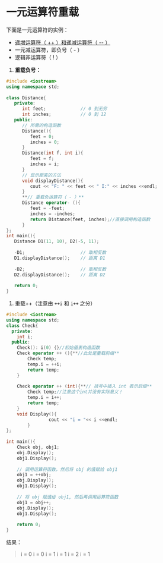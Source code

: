 # 一元运算符重载

下面是一元运算符的实例：

- [递增运算符（ ++ ）和递减运算符（ -- ）](https://www.runoob.com/cplusplus/increment-decrement-operators-overloading.html)
- 一元减运算符，即负号（ - ）
- 逻辑非运算符（ ! ）
1. **重载负号：**

```cpp
#include <iostream>
using namespace std;
 
class Distance{
   private:
      int feet;             // 0 到无穷
      int inches;           // 0 到 12
   public:
      // 所需的构造函数
      Distance(){
         feet = 0;
         inches = 0;
      }
      Distance(int f, int i){
         feet = f;
         inches = i;
      }
      // 显示距离的方法
      void displayDistance(){
         cout << "F: " << feet << " I:" << inches <<endl;
      }
      **// 重载负运算符（ - ）**
      Distance operator- (){
         feet = -feet;
         inches = -inches;
         return Distance(feet, inches);//直接调用构造函数
      }
};
int main(){
   Distance D1(11, 10), D2(-5, 11);
 
   -D1;                     // 取相反数
   D1.displayDistance();    // 距离 D1
 
   -D2;                     // 取相反数
   D2.displayDistance();    // 距离 D2
 
   return 0;
}
```

1. 重载++（注意由 `++i` 和 `i++` 之分）

```cpp
#include <iostream>
using namespace std;
class Check{
  private:
    int i;
  public:
    Check(): i(0) {}//初始值表构造函数
    Check operator ++ (){**//此处是重载前缀**
        Check temp;
        temp.i = ++i;
        return temp;
    }
 
    Check operator ++ (int){**// 括号中插入 int 表示后缀**
        Check temp;//注意这个int并没有实际意义！
        temp.i = i++;
        return temp;
    }
    void Display(){ 
				cout << "i = "<< i <<endl; 
		}
};
 
int main(){
    Check obj, obj1;    
    obj.Display(); 
    obj1.Display();
 
    // 调用运算符函数，然后将 obj 的值赋给 obj1
    obj1 = ++obj;
    obj.Display();
    obj1.Display();
 
    // 将 obj 赋值给 obj1, 然后再调用运算符函数
    obj1 = obj++;
    obj.Display();
    obj1.Display();
 
    return 0;
}
```

结果：

> i = 0
i = 0
i = 1
i = 1
i = 2
i = 1
>